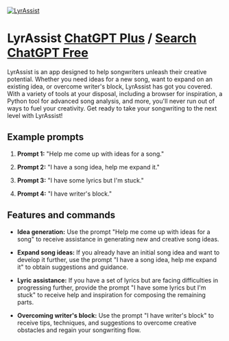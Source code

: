 
[![LyrAssist](https://files.oaiusercontent.com/file-4C6emikCEFGsIqn25Hpy0R8I?se=2123-10-17T05%3A04%3A57Z&sp=r&sv=2021-08-06&sr=b&rscc=max-age%3D31536000%2C%20immutable&rscd=attachment%3B%20filename%3Dd9da8aae-c087-4f4a-ac1a-ad48da43e5fc.png&sig=dzxRsYSVy0A26lakYx0VtETreEtv3cssYqx71GHSCLA%3D)](https://chat.openai.com/g/g-xraRBfBVI-lyrassist)

# LyrAssist [ChatGPT Plus](https://chat.openai.com/g/g-xraRBfBVI-lyrassist) / [Search ChatGPT Free](https://gptcall.net/index.html#/?search=LyrAssist)

LyrAssist is an app designed to help songwriters unleash their creative potential. Whether you need ideas for a new song, want to expand on an existing idea, or overcome writer's block, LyrAssist has got you covered. With a variety of tools at your disposal, including a browser for inspiration, a Python tool for advanced song analysis, and more, you'll never run out of ways to fuel your creativity. Get ready to take your songwriting to the next level with LyrAssist!

## Example prompts

1. **Prompt 1:** "Help me come up with ideas for a song."

2. **Prompt 2:** "I have a song idea, help me expand it."

3. **Prompt 3:** "I have some lyrics but I'm stuck."

4. **Prompt 4:** "I have writer's block."

## Features and commands

- **Idea generation:** Use the prompt "Help me come up with ideas for a song" to receive assistance in generating new and creative song ideas.

- **Expand song ideas:** If you already have an initial song idea and want to develop it further, use the prompt "I have a song idea, help me expand it" to obtain suggestions and guidance.

- **Lyric assistance:** If you have a set of lyrics but are facing difficulties in progressing further, provide the prompt "I have some lyrics but I'm stuck" to receive help and inspiration for composing the remaining parts.

- **Overcoming writer's block:** Use the prompt "I have writer's block" to receive tips, techniques, and suggestions to overcome creative obstacles and regain your songwriting flow.


